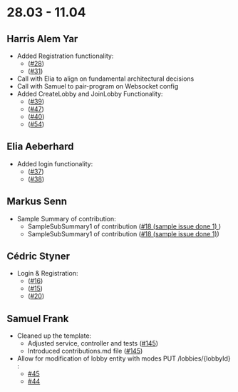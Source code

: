 # 28.03 - 11.04
## Harris Alem Yar
-   Added Registration functionality:
    -   ([#28](https://github.com/sopra-fs24-group-38/sopra-fs24-group-38-server/issues/28))
    -   ([#31](https://github.com/sopra-fs24-group-38/sopra-fs24-group-38-server/issues/31))
- Call with Elia to align on fundamental architectural decisions
- Call with Samuel to pair-program on Websocket config
- Added CreateLobby and JoinLobby Functionality: 
    -   ([#39](https://github.com/sopra-fs24-group-38/sopra-fs24-group-38-server/issues/28))
    -   ([#47](https://github.com/sopra-fs24-group-38/sopra-fs24-group-38-server/issues/28))
    -   ([#40](https://github.com/sopra-fs24-group-38/sopra-fs24-group-38-server/issues/28))
    -   ([#54](https://github.com/sopra-fs24-group-38/sopra-fs24-group-38-server/issues/28))
## Elia Aeberhard
-   Added login functionality:
    -   ([#37](https://github.com/sopra-fs24-group-38/sopra-fs24-group-38-server/issues/37))
    -   ([#38](https://github.com/sopra-fs24-group-38/sopra-fs24-group-38-server/issues/38))
## Markus Senn
-   Sample Summary of contribution:
    -   SampleSubSummary1 of contribution ([#18 (sample issue done 1) ](https://github.com/sopra-fs24-group-38/sopra-fs24-group-38-client/issues/18))
    -   SampleSubSummary1 of contribution ([#18 (sample issue done 1)](https://github.com/sopra-fs24-group-38/sopra-fs24-group-38-client/issues/18))
## Cédric Styner
-   Login & Registration: 
    -   ([#16](https://github.com/sopra-fs24-group-38/sopra-fs24-group-38-client/issues/16))
    -   ([#15](https://github.com/sopra-fs24-group-38/sopra-fs24-group-38-client/issues/15))
    -   ([#20](https://github.com/sopra-fs24-group-38/sopra-fs24-group-38-client/issues/20))
## Samuel Frank
-   Cleaned up the template:
    - Adjusted service, controller and tests ([#145](https://github.com/sopra-fs24-group-38/sopra-fs24-group-38-server/issues/145))
    - Introduced contributions.md file ([#145](https://github.com/sopra-fs24-group-38/sopra-fs24-group-38-server/issues/145))
-   Allow for modification of lobby entity with modes PUT /lobbies/{lobbyId} : 
    -  [#45](https://github.com/sopra-fs24-group-38/sopra-fs24-group-38-server/issues/45)
    - [#44](https://github.com/sopra-fs24-group-38/sopra-fs24-group-38-server/issues/44)
